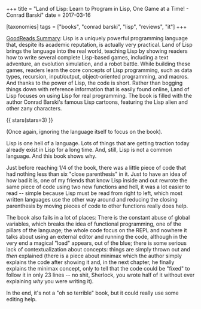 +++
title = "Land of Lisp: Learn to Program in Lisp, One Game at a Time! - Conrad Barski"
date = 2017-03-16

[taxonomies]
tags = ["books", "conrad barski", "lisp", "reviews", "it"]
+++

[GoodReads Summary](https://www.goodreads.com/book/show/6905041-land-of-lisp):
Lisp is a uniquely powerful programming language that, despite its academic reputation, is actually very practical. Land of Lisp brings the language into the real world, teaching Lisp by showing readers how to write several complete Lisp-based games, including a text adventure, an evolution simulation, and a robot battle. While building these games, readers learn the core concepts of Lisp programming, such as data types, recursion, input/output, object-oriented programming, and macros. And thanks to the power of Lisp, the code is short. Rather than bogging things down with reference information that is easily found online, Land of Lisp focuses on using Lisp for real programming. The book is filled with the author Conrad Barski's famous Lisp cartoons, featuring the Lisp alien and other zany characters.


<!-- more -->

{{ stars(stars=3) }}

(Once again, ignoring the language itself to focus on the book).

Lisp is one hell of a language. Lots of things that are getting traction today
already exist in Lisp for a long time. And, still, Lisp is not a common
language. And this book shows why.

Just before reaching 1/4 of the book, there was a little piece of code that
had nothing less than six "close parenthesis" in it. Just to have an idea of
how bad it is, one of my friends that know Lisp inside and out rewrote the
same piece of code using two new functions and hell, it was a lot easier to
read -- simple because Lisp must be read from right to left, which most
written languages use the other way around and reducing the closing
parenthesis by moving pieces of code to other functions really does help.

The book also fails in a lot of places: There is the constant abuse of global
variables, which breaks the idea of functional programming, one of the pillars
of the language; the whole code focus on the REPL and nowhere it talks about
using an external editor and running the code, although in the very end a
magical "load" appears, out of the blue; there is some serious lack of
contextualization about concepts: things are simply thrown out and *then*
explained (there is a piece about minimax which the author simply explains the
code after showing it and, in the next chapter, he finally explains the
minimax concept, only to tell that the code could be "fixed" to follow it in
only 23 lines -- no shit, Sherlock, you wrote half of it without ever
explaining *why* you were writing it).

In the end, it's not a "oh so terrible" book, but it could really use some
editing help.
